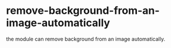 # remove-background-from-an-image-automatically
the module can remove background from an image automatically.
